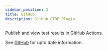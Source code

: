 ```yaml
---
sidebar_position: 3
title: GitHub
description: GitHub CTRF Plugin
---
```


Publish and view test results in GitHub Actions.

See [GitHub](https://github.com/ctrf-io/github-actions-ctrf) for upto date information.
